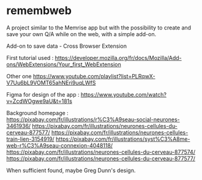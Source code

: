 # remembweb

A project similar to the Memrise app but with the possibility to create and save your own Q/A while on the web, with a simple add-on.

Add-on to save data - Cross Browser Extension

First tutorial used :  https://developer.mozilla.org/fr/docs/Mozilla/Add-ons/WebExtensions/Your_first_WebExtension

Other one https://www.youtube.com/playlist?list=PLRqwX-V7Uu6bL9VOMT65ahNEri9uqLWfS

Figma for design of the app :
https://www.youtube.com/watch?v=ZcdWOgwe9aU&t=181s

Background homepage :
https://pixabay.com/fr/illustrations/r%C3%A9seau-social-neurones-3461936/
https://pixabay.com/fr/illustrations/neurones-cellules-du-cerveau-877577/
https://pixabay.com/fr/illustrations/neurones-cellules-train-lien-3154919/
https://pixabay.com/fr/illustrations/syst%C3%A8me-web-r%C3%A9seau-connexion-4048118/
https://pixabay.com/fr/illustrations/neurones-cellules-du-cerveau-877574/
https://pixabay.com/fr/illustrations/neurones-cellules-du-cerveau-877577/

When sufficient found, maybe Greg Dunn's design.
